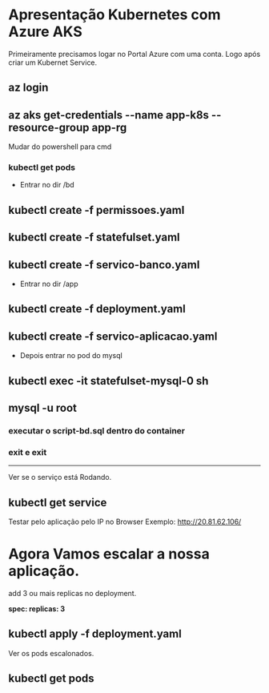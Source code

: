# Apresentação Kubernetes com Azure AKS
Primeiramente precisamos logar no Portal Azure com uma conta. 
Logo após criar um Kubernet Service. 
 
## az login
## az aks get-credentials --name app-k8s --resource-group app-rg

Mudar do powershell para cmd

 ### kubectl get pods

- Entrar no dir /bd
## kubectl create -f permissoes.yaml
## kubectl create -f statefulset.yaml
## kubectl create -f servico-banco.yaml

- Entrar no dir /app
## kubectl create -f deployment.yaml
## kubectl create -f servico-aplicacao.yaml

- Depois entrar no pod do mysql
## kubectl exec -it statefulset-mysql-0 sh
## mysql -u root

### executar o **script-bd.sql** dentro do container
### exit e exit
-----------------------------------------------------

Ver se o serviço está Rodando. 

## kubectl get service

Testar pelo aplicação pelo IP no Browser
Exemplo: http://20.81.62.106/ 


# Agora Vamos escalar a nossa aplicação.

add 3 ou mais replicas no deployment.

  **spec:
    replicas: 3**

## kubectl apply -f deployment.yaml


Ver os pods escalonados. 
## kubectl get pods
